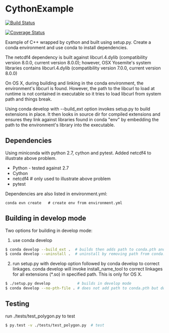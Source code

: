 # CythonExample #

[![Build Status](https://travis-ci.org/sandhujasmine/CythonExample.svg?branch=master)](https://travis-ci.org/sandhujasmine/CythonExample)

[![Coverage Status](https://coveralls.io/repos/sandhujasmine/CythonExample/badge.svg?branch=master&service=github)](https://coveralls.io/github/sandhujasmine/CythonExample?branch=master)

Example of C++ wrapped by cython and built using setup.py. Create a conda
environment and use conda to install dependencies.

The netcdf4 dependency is built against libcurl.4.dylib (compatibility version 8.0.0,
current version 8.0.0); however, OSX Yosemite's system libraries contains libcurl.4.dylib
(compatibility version 7.0.0, current version 8.0.0)

On OS X, during building and linking in the conda environment, the environment's libcurl is found.
However, the path to the libcurl to load at runtime is not contained in executable so it tries to load
libcurl from system path and things break.

Using conda develop with --build_ext option invokes setup.py to build extensions in place.
It then looks in source dir for compiled extensions and ensures they link against libraries
found in conda "env" by embedding the path to the environment's library into the executable.

## Dependencies ##

Using miniconda with python 2.7, cython and pytest. Added netcdf4
to illustrate above problem.

* Python - tested against 2.7
* Cython
* netcdf4   # only used to illustrate above problem
* pytest


Dependencies are also listed in environment.yml:

```
conda evn create   # create env from environment.yml
```

## Building in develop mode ##

Two options for building in develop mode:

1. use conda develop

```sh
$ conda develop --build_ext .  # builds then adds path to conda.pth and fixes linkages
$ conda develop --uninstall .  # uninstall by removing path from conda.pth
```

2. run setup.py with develop option followed by conda develop to correct linkages.
   conda develop will invoke install_name_tool to correct linkages for all extensions
   (*.so) in specified path. This is only for OS X.

```sh
$ ./setup.py develop		    # builds in develop mode	
$ conda develop --no-pth-file . # does not add path to conda.pth but does correct linkages
```


## Testing ##

run ./tests/test_polygon.py to test

```sh
$ py.test -v ./tests/test_polygon.py  # test
```
